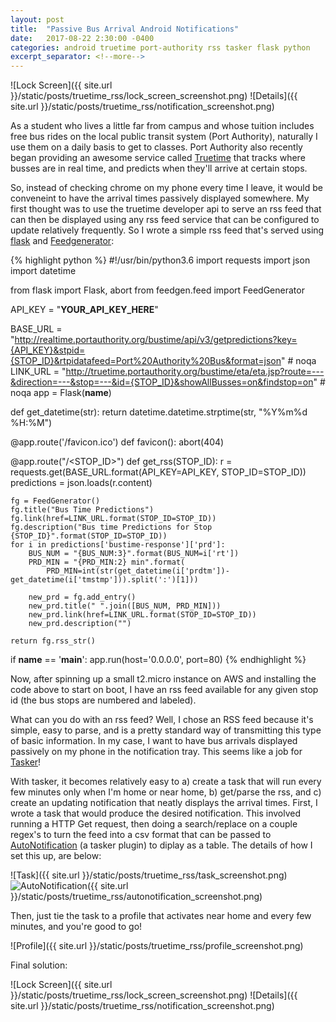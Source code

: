 ```yaml
---
layout: post
title:  "Passive Bus Arrival Android Notifications"
date:   2017-08-22 2:30:00 -0400
categories: android truetime port-authority rss tasker flask python
excerpt_separator: <!--more-->
---
```


![Lock Screen]({{ site.url }}/static/posts/truetime_rss/lock_screen_screenshot.png) ![Details]({{ site.url }}/static/posts/truetime_rss/notification_screenshot.png)

<!--more-->

As a student who lives a little far from campus and whose tuition includes free bus rides on the local public transit system (Port Authority), naturally I use them on a daily basis to get to classes. Port Authority also recently began providing an awesome service called [Truetime][truetime] that tracks where busses are in real time, and predicts when they'll arrive at certain stops.

So, instead of checking chrome on my phone every time I leave, it would be conveneint to have the arrival times passively displayed somewhere. My first thought was to use the truetime developer api to serve an rss feed that can then be displayed using any rss feed service that can be configured to update relatively frequently. So I wrote a simple rss feed that's served using [flask][flask] and [Feedgenerator][feedgen]:

{% highlight python %}
#!/usr/bin/python3.6
import requests
import json
import datetime

from flask import Flask, abort
from feedgen.feed import FeedGenerator

API_KEY = "__YOUR_API_KEY_HERE__"

BASE_URL = "http://realtime.portauthority.org/bustime/api/v3/getpredictions?key={API_KEY}&stpid={STOP_ID}&rtpidatafeed=Port%20Authority%20Bus&format=json"  # noqa
LINK_URL = "http://truetime.portauthority.org/bustime/eta/eta.jsp?route=---&direction=---&stop=---&id={STOP_ID}&showAllBusses=on&findstop=on"  # noqa
app = Flask(__name__)


def get_datetime(str):
    return datetime.datetime.strptime(str, "%Y%m%d %H:%M")


@app.route('/favicon.ico')
def favicon():
    abort(404)


@app.route("/<STOP_ID>")
def get_rss(STOP_ID):
    r = requests.get(BASE_URL.format(API_KEY=API_KEY, STOP_ID=STOP_ID))
    predictions = json.loads(r.content)

    fg = FeedGenerator()
    fg.title("Bus Time Predictions")
    fg.link(href=LINK_URL.format(STOP_ID=STOP_ID))
    fg.description("Bus time Predictions for Stop {STOP_ID}".format(STOP_ID=STOP_ID))
    for i in predictions['bustime-response']['prd']:
        BUS_NUM = "{BUS_NUM:3}".format(BUS_NUM=i['rt'])
        PRD_MIN = "{PRD_MIN:2} min".format(
            PRD_MIN=int(str(get_datetime(i['prdtm'])-get_datetime(i['tmstmp'])).split(':')[1]))

        new_prd = fg.add_entry()
        new_prd.title(" ".join([BUS_NUM, PRD_MIN]))
        new_prd.link(href=LINK_URL.format(STOP_ID=STOP_ID))
        new_prd.description("")

    return fg.rss_str()


if __name__ == '__main__':
    app.run(host='0.0.0.0', port=80)
{% endhighlight %}

Now, after spinning up a small t2.micro instance on AWS and installing the code above to start on boot, I have an rss feed available for any given stop id (the bus stops are numbered and labeled).

What can you do with an rss feed? Well, I chose an RSS feed because it's simple, easy to parse, and is a pretty standard way of transmitting this type of basic information. In my case, I want to have bus arrivals displayed passively on my phone in the notification tray. This seems like a job for [Tasker][tasker]!

With tasker, it becomes relatively easy to a) create a task that will run every few minutes only when I'm home or near home, b) get/parse the rss, and c) create an updating notification that neatly displays the arrival times. First, I wrote a task that would produce the desired notification. This involved running a HTTP Get request, then doing a search/replace on a couple regex's to turn the feed into a csv format that can be passed to [AutoNotification][autonotification] (a tasker plugin) to diplay as a table.
The details of how I set this up, are below:

![Task]({{ site.url }}/static/posts/truetime_rss/task_screenshot.png) ![AutoNotification]({{ site.url }}/static/posts/truetime_rss/autonotification_screenshot.png)

Then, just tie the task to a profile that activates near home and every few minutes, and you're good to go!

![Profile]({{ site.url }}/static/posts/truetime_rss/profile_screenshot.png)

Final solution:

![Lock Screen]({{ site.url }}/static/posts/truetime_rss/lock_screen_screenshot.png) ![Details]({{ site.url }}/static/posts/truetime_rss/notification_screenshot.png)

[truetime]: http://truetime.portauthority.org/bustime/home.jsp
[flask]: http://flask.pocoo.org/
[feedgen]: https://github.com/lkiesow/python-feedgen
[tasker]: http://tasker.dinglisch.net/
[autonotification]: https://play.google.com/store/apps/details?id=com.joaomgcd.autonotification&hl=en
